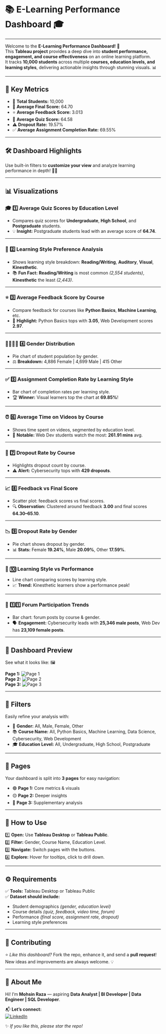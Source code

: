 # 📚 **E-Learning Performance Dashboard** 🎓

---

Welcome to the **E-Learning Performance Dashboard!** 🚀  
This **Tableau project** provides a deep dive into **student performance, engagement, and course effectiveness** on an online learning platform.  
It tracks **10,000 students** across multiple **courses, education levels, and learning styles**, delivering actionable insights through stunning visuals. 📊

---

## 🔑 **Key Metrics**

- 👥 **Total Students:** 10,000  
- 🎯 **Average Final Score:** 64.70  
- ⭐ **Average Feedback Score:** 3.013  
- 📝 **Average Quiz Score:** 64.58  
- ⚠️ **Dropout Rate:** 19.57%  
- ✅ **Average Assignment Completion Rate:** 69.55%

---

## 🛠️ **Dashboard Highlights**

Use built-in filters to **customize your view** and analyze learning performance in depth! 🕵️‍♀️

---

## 📊 **Visualizations**

### 🎓 **1️⃣ Average Quiz Scores by Education Level**  
- Compares quiz scores for **Undergraduate**, **High School**, and **Postgraduate** students.  
- 💡 **Insight:** Postgraduate students lead with an average score of **64.74**.

---

### 🧠 **2️⃣ Learning Style Preference Analysis**  
- Shows learning style breakdown: **Reading/Writing**, **Auditory**, **Visual**, **Kinesthetic**.  
- 📚 **Fun Fact:** **Reading/Writing** is most common _(2,554 students)_, **Kinesthetic** the least _(2,443)_.

---

### ⭐ **3️⃣ Average Feedback Score by Course**  
- Compare feedback for courses like **Python Basics**, **Machine Learning**, etc.  
- 🌟 **Highlight:** Python Basics tops with **3.05**, Web Development scores **2.97**.

---

### 👩‍🎓👨‍🎓 **4️⃣ Gender Distribution**  
- Pie chart of student population by gender.  
- ⚖️ **Breakdown:** 4,886 Female | 4,699 Male | 415 Other

---

### ✅ **5️⃣ Assignment Completion Rate by Learning Style**  
- Bar chart of completion rates per learning style.  
- 🏆 **Winner:** Visual learners top the chart at **69.85%**!

---

### ⏰ **6️⃣ Average Time on Videos by Course**  
- Shows time spent on videos, segmented by education level.  
- 🎥 **Notable:** Web Dev students watch the most: **261.91 mins** avg.

---

### 🚪 **7️⃣ Dropout Rate by Course**  
- Highlights dropout count by course.  
- ⚠️ **Alert:** Cybersecurity tops with **429 dropouts**.

---

### 📈 **8️⃣ Feedback vs Final Score**  
- Scatter plot: feedback scores vs final scores.  
- 🔍 **Observation:** Clustered around feedback **3.00** and final scores **64.30–65.10**.

---

### 📉 **9️⃣ Dropout Rate by Gender**  
- Pie chart shows dropout by gender.  
- 📊 **Stats:** Female **19.24%**, Male **20.09%**, Other **17.59%**.

---

### 📅 **🔟 Learning Style vs Performance**  
- Line chart comparing scores by learning style.  
- 📈 **Trend:** Kinesthetic learners show a performance peak!

---

### 💬 **1️⃣1️⃣ Forum Participation Trends**  
- Bar chart: forum posts by course & gender.  
- 🗣️ **Engagement:** Cybersecurity leads with **25,346 male posts**, Web Dev has **23,109 female posts**.

---

## 🎨 **Dashboard Preview**

See what it looks like: 🖼️  

**Page 1:** ![Page 1](https://github.com/user-attachments/assets/6c0c237f-2737-46ed-a441-53b6f246abad)  
**Page 2:** ![Page 2](https://github.com/user-attachments/assets/f00d1805-49c4-422d-b978-6081c6ce9be4)  
**Page 3:** ![Page 3](https://github.com/user-attachments/assets/ea44b313-feea-434f-9054-64af2ca3a60b)

---

## 🧩 **Filters**

Easily refine your analysis with:  
- 👤 **Gender:** All, Male, Female, Other  
- 📚 **Course Name:** All, Python Basics, Machine Learning, Data Science, Cybersecurity, Web Development  
- 🎓 **Education Level:** All, Undergraduate, High School, Postgraduate

---

## 📄 **Pages**

Your dashboard is split into **3 pages** for easy navigation:  
- 🟢 **Page 1:** Core metrics & visuals  
- 🟡 **Page 2:** Deeper insights  
- 🔴 **Page 3:** Supplementary analysis

---

## 🚀 **How to Use**

1️⃣ **Open:** Use **Tableau Desktop** or **Tableau Public**.  
2️⃣ **Filter:** Gender, Course Name, Education Level.  
3️⃣ **Navigate:** Switch pages with the buttons.  
4️⃣ **Explore:** Hover for tooltips, click to drill down.

---

## ⚙️ **Requirements**

✅ **Tools:** Tableau Desktop or Tableau Public  
✅ **Dataset should include:**  
- Student demographics _(gender, education level)_  
- Course details _(quiz, feedback, video time, forum)_  
- Performance _(final score, assignment rate, dropout)_  
- Learning style preferences

---

## 🤝 **Contributing**

⭐ *Like this dashboard?* Fork the repo, enhance it, and send a **pull request**!  
New ideas and improvements are always welcome. 💡

---

## 🌟 **About Me**

Hi! I’m **Mohsin Raza** — aspiring **Data Analyst | BI Developer | Data Engineer | SQL Developer**.

📬 **Let’s connect:**  
[![LinkedIn](https://img.shields.io/badge/LinkedIn-0077B5?style=for-the-badge&logo=linkedin&logoColor=white)](https://www.linkedin.com/in/mohsin--raza/)

✨ *If you like this, please star the repo!*
